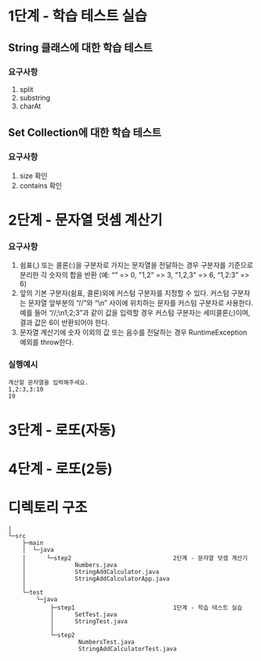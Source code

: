 # 1단계 - 학습 테스트 실습
## String 클래스에 대한 학습 테스트
### 요구사항
1. split
2. substring
3. charAt

## Set Collection에 대한 학습 테스트
### 요구사항
1. size 확인
2. contains 확인


# 2단계 - 문자열 덧셈 계산기
### 요구사항
1. 쉼표(,) 또는 콜론(:)을 구분자로 가지는 문자열을 전달하는 경우 구분자를 기준으로 분리한 각 숫자의 합을 반환 (예: “” => 0, "1,2" => 3, "1,2,3" => 6, “1,2:3” => 6)
2. 앞의 기본 구분자(쉼표, 콜론)외에 커스텀 구분자를 지정할 수 있다. 커스텀 구분자는 문자열 앞부분의 “//”와 “\n” 사이에 위치하는 문자를 커스텀 구분자로 사용한다. 예를 들어 “//;\n1;2;3”과 같이 값을 입력할 경우 커스텀 구분자는 세미콜론(;)이며, 결과 값은 6이 반환되어야 한다.
3. 문자열 계산기에 숫자 이외의 값 또는 음수를 전달하는 경우 RuntimeException 예외를 throw한다.

### 실행예시
```
계산할 문자열을 입력해주세요.
1,2:3,3:10
19
```

# 3단계 - 로또(자동)
# 4단계 - 로또(2등)

# 디렉토리 구조
```
│
└─src
    ├─main
    │  └─java
    │      └─step2                             2단계 - 문자열 덧셈 계산기
    │              Numbers.java
    │              StringAddCalculator.java
    │              StringAddCalculatorApp.java
    │
    └─test
        └─java
            ├─step1                            1단계 - 학습 테스트 실습
            │      SetTest.java
            │      StringTest.java
            │
            └─step2
                    NumbersTest.java
                    StringAddCalculatorTest.java
```
